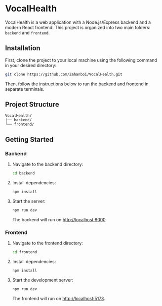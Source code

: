 # VocalHealth

VocalHealth is a web application with a Node.js/Express backend and a modern React frontend. This project is organized into two main folders: `backend` and `frontend`.

## Installation

First, clone the project to your local machine using the following command in your desired directory:

```bash
git clone https://github.com/Zahanboi/VocalHealth.git
```

Then, follow the instructions below to run the backend and frontend in separate terminals.

## Project Structure

```
VocalHealth/
├── backend/
└── frontend/
```

## Getting Started

### Backend

1. Navigate to the backend directory:
    ```bash
    cd backend
    ```
2. Install dependencies:
    ```bash
    npm install
    ```
3. Start the server:
    ```bash
    npm run dev
    ```
    The backend will run on [http://localhost:8000](http://localhost:8000).

### Frontend

1. Navigate to the frontend directory:
    ```bash
    cd frontend
    ```
2. Install dependencies:
    ```bash
    npm install
    ```
3. Start the development server:
    ```bash
    npm run dev
    ```
    The frontend will run on [http://localhost:5173](http://localhost:5173).

